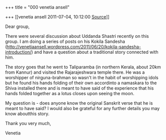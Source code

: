 +++
title = "000 venetia ansell"

+++
[[venetia ansell	2011-07-04, 10:12:00 [Source](https://groups.google.com/g/samskrita/c/6EchgzdpDvk)]]



Dear group,

There were several discussion about Uddanda Shastri recently on this group. I am doing a series of posts on his Kokila Sandesha (<http://venetiaansell.wordpress.com/2011/06/20/kokila-sandesha-introduction/>) and have a question about a traditional story connected with him.

The story goes that he went to Taliparamba (in northern Kerala, about 20km from Kannur) and visited the Rajarajeshwara temple there. He was a worshipper of nirguna-brahman so wasn't in the habit of worshipping idols but he found his hands folding of their own accordinto a namaskara to the Shiva installed there and is meant to have said of the experience that his hands folded together as a lotus closes upon seeing the moon.

My question is - does anyone know the original Sanskrit verse that he is meant to have said? I would also be grateful for any further details you may know aboutthis story.

Thank you very much,

Venetia

